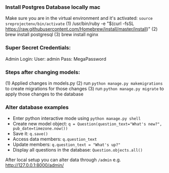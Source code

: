 ### Install Postgres Database locally mac
Make sure you are in the virtual environment and it's activated: `source sreprojectenv/bin/activate`
(1) /usr/bin/ruby -e "$(curl -fsSL https://raw.githubusercontent.com/Homebrew/install/master/install)"
(2) brew install postgresql
(3) brew install nginx

### Super Secret Credentials:
Admin Login:
User: admin
Pass: MegaPassword

### Steps after changing models:
(1) Applied changes in models.py
(2) run `python manage.py makemigrations` to create migrations for those changes
(3) run `python manage.py migrate` to apply those changes to the database

### Alter database examples
* Enter python interactive mode using `python manage.py shell`
* Create new model object: `q = Question(question_text="What's new?", pub_date=timezone.now())`
* Save it: `q.save()`
* Access data members: `q.question_text`
* Update members: `q.question_text = "What's up?"`
* Display all questions in the database: `Question.objects.all()`

After local setup you can alter data through `/admin` e.g. http://127.0.0.1:8000/admin/